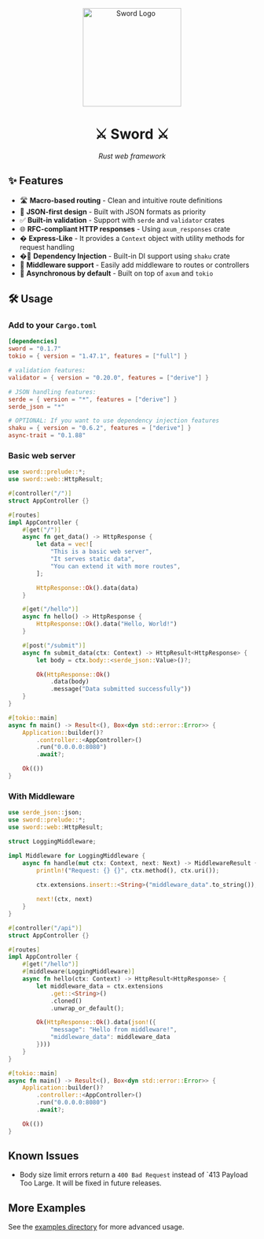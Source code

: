 <div align="center">
<img src="https://pillan.inf.uct.cl/~lrevillod/images/sword-logo.png" alt="Sword Logo" width="200">

<h1>⚔️ Sword ⚔️</h1>
<p><em>Rust web framework</em></p>
</div>

## ✨ Features

- 🛣️ **Macro-based routing** - Clean and intuitive route definitions
- 📄 **JSON-first design** - Built with JSON formats as priority
- ✅ **Built-in validation** - Support with `serde` and `validator` crates
- 🌐 **RFC-compliant HTTP responses** - Using `axum_responses` crate
- � **Express-Like** - It provides a `Context` object with utility methods for request handling
- �💉 **Dependency Injection** - Built-in DI support using `shaku` crate
- 🧩 **Middleware support** - Easily add middleware to routes or controllers
- 🚀 **Asynchronous by default** - Built on top of `axum` and `tokio`

## 🛠️ Usage

### Add to your `Cargo.toml`

```toml
[dependencies]
sword = "0.1.7"
tokio = { version = "1.47.1", features = ["full"] }

# validation features:
validator = { version = "0.20.0", features = ["derive"] }

# JSON handling features:
serde = { version = "*", features = ["derive"] }
serde_json = "*"

# OPTIONAL: If you want to use dependency injection features
shaku = { version = "0.6.2", features = ["derive"] }
async-trait = "0.1.88"
```

### Basic web server 

```rust
use sword::prelude::*;
use sword::web::HttpResult;

#[controller("/")]
struct AppController {}

#[routes]
impl AppController {
    #[get("/")]
    async fn get_data() -> HttpResponse {
        let data = vec![
            "This is a basic web server",
            "It serves static data",
            "You can extend it with more routes",
        ];

        HttpResponse::Ok().data(data)
    }

    #[get("/hello")]
    async fn hello() -> HttpResponse {
        HttpResponse::Ok().data("Hello, World!")
    }

    #[post("/submit")]
    async fn submit_data(ctx: Context) -> HttpResult<HttpResponse> {
        let body = ctx.body::<serde_json::Value>()?;

        Ok(HttpResponse::Ok()
            .data(body)
            .message("Data submitted successfully"))
    }
}

#[tokio::main]
async fn main() -> Result<(), Box<dyn std::error::Error>> {
    Application::builder()?
        .controller::<AppController>()
        .run("0.0.0.0:8080")
        .await?;

    Ok(())
}
```
### With Middleware

```rust
use serde_json::json;
use sword::prelude::*;
use sword::web::HttpResult;

struct LoggingMiddleware;

impl Middleware for LoggingMiddleware {
    async fn handle(mut ctx: Context, next: Next) -> MiddlewareResult {
        println!("Request: {} {}", ctx.method(), ctx.uri());
        
        ctx.extensions.insert::<String>("middleware_data".to_string());

        next!(ctx, next)
    }
}

#[controller("/api")]
struct AppController {}

#[routes]
impl AppController {
    #[get("/hello")]
    #[middleware(LoggingMiddleware)]
    async fn hello(ctx: Context) -> HttpResult<HttpResponse> {
        let middleware_data = ctx.extensions
            .get::<String>()
            .cloned()
            .unwrap_or_default();

        Ok(HttpResponse::Ok().data(json!({
            "message": "Hello from middleware!",
            "middleware_data": middleware_data
        })))
    }
}

#[tokio::main]
async fn main() -> Result<(), Box<dyn std::error::Error>> {
    Application::builder()?
        .controller::<AppController>()
        .run("0.0.0.0:8080")
        .await?;

    Ok(())
}
```

## Known Issues
- Body size limit errors return a `400 Bad Request` instead of `413 Payload Too Large. It will be fixed in future releases.

## More Examples
See the [examples directory](./examples) for more advanced usage.
